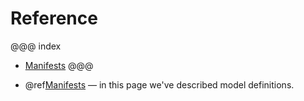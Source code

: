 # Reference
@@@ index
* [Manifests](manifests.md)
@@@

* @ref[Manifests](manifests.md) — in this page we've described model 
definitions. 